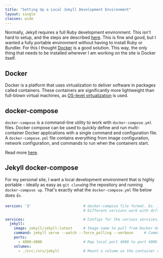 ```yaml
---
title: "Setting Up a Local Jekyll Development Environment"
layout: single
classes: wide
---
```


Normally, Jekyll requires a full Ruby development environment. This isn't hard to setup, and the steps are described [here](https://jekyllrb.com/docs/). This is fine and good, but I wanted a fully portable environment without having to install Ruby or Bundler. For this I thought [Docker](https://www.docker.com) is a good solution. This way, the only thing that needs to be installed wherever I am working on the site is Docker itself.

## Docker

Docker is a platform that uses virtualization to deliver software in packages called containers. These containers are significantly more lightweight than full-blown virtual machines, as [OS-level virtualization](https://en.wikipedia.org/wiki/OS-level_virtualization) is used.

## docker-compose

`docker-compose` is a command-line utility to work with `docker-compose.yml` files. Docker compose can be used to quickly define and run multi-container Docker applications with a single command and configuration file. A `docker-compose.yml` file contains everything from image configuration, network configuration, and commands to run when the containers start.

Read more [here](https://docs.docker.com/compose/).

## Jekyll docker-compose

For my personal site, I want a local development environment that is highly portable - ideally as easy as `git clone`ing the repository and running `docker-compose up`. That's exactly what the `docker-compose.yml` file below does 👍.

```yml
version: '3'                        # docker-compose file format. Ex. 1, 2, or 3.
                                    # Different versions work with different versions of Docker

services:                           # Configs for the various services, we just have one
  jekyll:
    image: jekyll/jekyll:latest     # Image name to pull from Docker Hub
    command: jekyll serve --watch --force_polling --verbose     # Command to run when the container starts
    ports:
      - 4000:4000                   # Map local port 4000 to port 4000 in the container
    volumes:
      - ./src:/srv/jekyll           # Mount a volume so the container can access local data in the src directory
```
